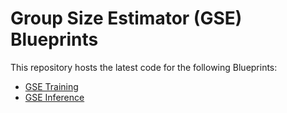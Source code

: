 # Group Size Estimator (GSE) Blueprints

This repository hosts the latest code for the following Blueprints:
* [GSE Training](https://metacloud.cloud.cnvrg.io/marketplace/blueprints/gse-training)
* [GSE Inference](https://metacloud.cloud.cnvrg.io/marketplace/blueprints/gse-inference)